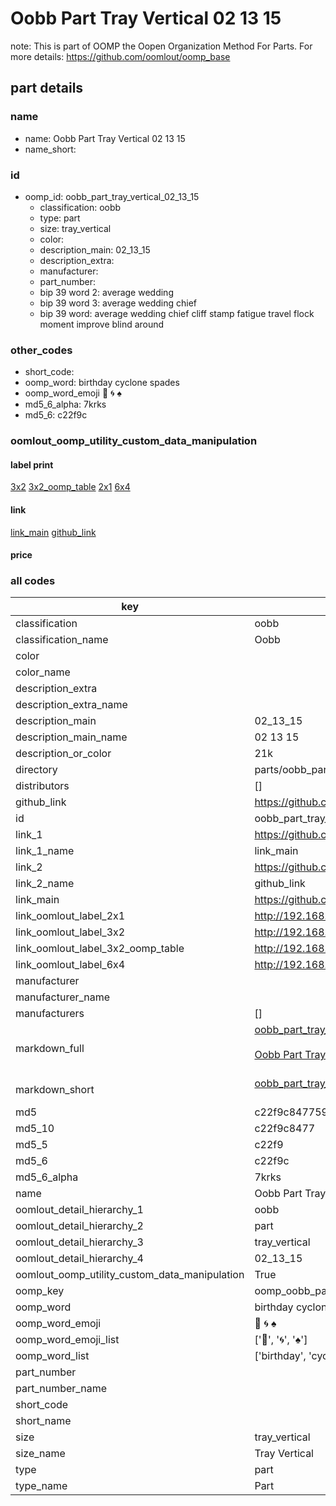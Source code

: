 # Oobb Part Tray Vertical 02 13 15  

note: This is part of OOMP the Oopen Organization Method For Parts. For more details: https://github.com/oomlout/oomp_base

##  part details





### name
* name: Oobb Part Tray Vertical 02 13 15
* name_short: 
### id
* oomp_id: oobb_part_tray_vertical_02_13_15
  * classification: oobb
  * type: part
  * size: tray_vertical
  * color: 
  * description_main: 02_13_15
  * description_extra: 
  * manufacturer: 
  * part_number: 
  * bip 39 word 2: average wedding
  * bip 39 word 3: average wedding chief
  * bip 39 word: average wedding chief cliff stamp fatigue travel flock moment improve blind around

### other_codes
* short_code: 
* oomp_word: birthday cyclone spades
* oomp_word_emoji :birthday: :cyclone: :spades:
* md5_6_alpha: 7krks
* md5_6: c22f9c






### oomlout_oomp_utility_custom_data_manipulation
#### label print
[3x2](http://192.168.1.245:1112/?label=oomp%207krks)
[3x2_oomp_table](http://192.168.1.107:1112/?label=oomp%207krks)
[2x1](http://192.168.1.242:1112/?label=oomp%207krks)
[6x4](http://192.168.1.55:1112/?label=oomp%207krks)    

#### link

[link_main](https://github.com/oomlout/oomlout_oomp_current_version_messy/tree/main/parts/oobb_part_tray_vertical_02_13_15) [github_link](https://github.com/oomlout/oomlout_oomp_part_src/tree/main/parts/oobb_part_tray_vertical_02_13_15)                             

#### price







### all codes 
| key | value |  
| --- | --- |  
| classification | oobb |  
| classification_name | Oobb |  
| color |  |  
| color_name |  |  
| description_extra |  |  
| description_extra_name |  |  
| description_main | 02_13_15 |  
| description_main_name | 02 13 15 |  
| description_or_color | 21k |  
| directory | parts/oobb_part_tray_vertical_02_13_15 |  
| distributors | [] |  
| github_link | https://github.com/oomlout/oomlout_oomp_part_src/tree/main/parts/oobb_part_tray_vertical_02_13_15 |  
| id | oobb_part_tray_vertical_02_13_15 |  
| link_1 | https://github.com/oomlout/oomlout_oomp_current_version_messy/tree/main/parts/oobb_part_tray_vertical_02_13_15 |  
| link_1_name | link_main |  
| link_2 | https://github.com/oomlout/oomlout_oomp_part_src/tree/main/parts/oobb_part_tray_vertical_02_13_15 |  
| link_2_name | github_link |  
| link_main | https://github.com/oomlout/oomlout_oomp_current_version_messy/tree/main/parts/oobb_part_tray_vertical_02_13_15 |  
| link_oomlout_label_2x1 | http://192.168.1.242:1112/?label=oomp%207krks |  
| link_oomlout_label_3x2 | http://192.168.1.245:1112/?label=oomp%207krks |  
| link_oomlout_label_3x2_oomp_table | http://192.168.1.107:1112/?label=oomp%207krks |  
| link_oomlout_label_6x4 | http://192.168.1.55:1112/?label=oomp%207krks |  
| manufacturer |  |  
| manufacturer_name |  |  
| manufacturers | [] |  
| markdown_full | [oobb_part_tray_vertical_02_13_15](https://github.com/oomlout/oomlout_oomp_current_version_messy/tree/main/parts/oobb_part_tray_vertical_02_13_15)<br>[](https://github.com/oomlout/oomlout_oomp_current_version_messy/tree/main/parts/oobb_part_tray_vertical_02_13_15)<br>[Oobb Part Tray Vertical 02 13 15](https://github.com/oomlout/oomlout_oomp_current_version_messy/tree/main/parts/oobb_part_tray_vertical_02_13_15)<br><br> |  
| markdown_short | [oobb_part_tray_vertical_02_13_15](https://github.com/oomlout/oomlout_oomp_current_version_messy/tree/main/parts/oobb_part_tray_vertical_02_13_15)<br><br> |  
| md5 | c22f9c8477595cf14f6a32ae4fbe387e |  
| md5_10 | c22f9c8477 |  
| md5_5 | c22f9 |  
| md5_6 | c22f9c |  
| md5_6_alpha | 7krks |  
| name | Oobb Part Tray Vertical 02 13 15 |  
| oomlout_detail_hierarchy_1 | oobb |  
| oomlout_detail_hierarchy_2 | part |  
| oomlout_detail_hierarchy_3 | tray_vertical |  
| oomlout_detail_hierarchy_4 | 02_13_15 |  
| oomlout_oomp_utility_custom_data_manipulation | True |  
| oomp_key | oomp_oobb_part_tray_vertical_02_13_15 |  
| oomp_word | birthday cyclone spades |  
| oomp_word_emoji | :birthday: :cyclone: :spades: |  
| oomp_word_emoji_list | [':birthday:', ':cyclone:', ':spades:'] |  
| oomp_word_list | ['birthday', 'cyclone', 'spades'] |  
| part_number |  |  
| part_number_name |  |  
| short_code |  |  
| short_name |  |  
| size | tray_vertical |  
| size_name | Tray Vertical |  
| type | part |  
| type_name | Part |  
